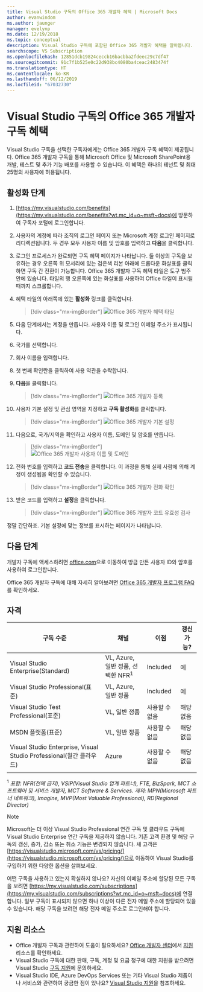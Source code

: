 ```yaml
---
title: Visual Studio 구독의 Office 365 개발자 혜택 | Microsoft Docs
author: evanwindom
ms.author: jaunger
manager: evelynp
ms.date: 12/19/2018
ms.topic: conceptual
description: Visual Studio 구독에 포함된 Office 365 개발자 혜택을 알아봅니다.
searchscope: VS Subscription
ms.openlocfilehash: 12851dcb19824ceccb16bacbba2fdeec29c7df47
ms.sourcegitcommit: 91c7f1b525e0c22d938bc4080ba4ceac2483474f
ms.translationtype: HT
ms.contentlocale: ko-KR
ms.lasthandoff: 06/12/2019
ms.locfileid: "67032730"
---
```

# <a name="the-office-365-developer-subscription-benefit-in-visual-studio-subscriptions"></a>Visual Studio 구독의 Office 365 개발자 구독 혜택

Visual Studio 구독을 선택한 구독자에게는 Office 365 개발자 구독 혜택이 제공됩니다.  Office 365 개발자 구독을 통해 Microsoft Office 및 Microsoft SharePoint용 개발, 테스트 및 추가 기능 배포를 사용할 수 있습니다.  이 혜택은 하나의 테넌트 및 최대 25명의 사용자에 허용됩니다.

## <a name="activation-steps"></a>활성화 단계

1. [https://my.visualstudio.com/benefits](https://my.visualstudio.com/benefits?wt.mc_id=o~msft~docs)에 방문하여 구독자 포털에 로그인합니다.

2. 사용자의 계정에 따라 조직의 로그인 페이지 또는 Microsoft 계정 로그인 페이지로 리디렉션됩니다.   두 경우 모두 사용자 이름 및 암호를 입력하고 **다음**을 클릭합니다.

3. 로그인 프로세스가 완료되면 구독 혜택 페이지가 나타납니다.  둘 이상의 구독을 보유하는 경우 오른쪽 위 모서리에 있는 검은색 리본 아래에 드롭다운 화살표를 클릭하면 구독 간 전환이 가능합니다.  Office 365 개발자 구독 혜택 타일은 도구 범주 안에 있습니다.  타일의 행 오른쪽에 있는 화살표를 사용하여 Office 타일이 표시될 때까지 스크롤합니다.

4. 혜택 타일의 아래쪽에 있는 **활성화** 링크를 클릭합니다.
   > [!div class="mx-imgBorder"]
   > ![Office 365 개발자 혜택 타일](_img/vs-office-dev/vs-office-dev-tile.png)

5. 다음 단계에서는 계정을 만듭니다.  사용자 이름 및 로그인 이메일 주소가 표시됩니다.
6. 국가를 선택합니다.
7. 회사 이름을 입력합니다.
8. 첫 번째 확인란을 클릭하여 사용 약관을 수락합니다.
9. **다음**을 클릭합니다.
   > [!div class="mx-imgBorder"]
   > ![Office 365 개발자 등록](_img/vs-office-dev/vs-office-dev-signup.png)

10. 사용자 기본 설정 및 관심 영역을 지정하고 **구독 활성화**를 클릭합니다.
    > [!div class="mx-imgBorder"]
    > ![Office 365 개발자 기본 설정](_img/vs-office-dev/vs-office-dev-preferences.png)

11. 다음으로, 국가/지역을 확인하고 사용자 이름, 도메인 및 암호를 만듭니다.
    > [!div class="mx-imgBorder"]
    > ![Office 365 개발자 사용자 이름 및 도메인](_img/vs-office-dev/vs-office-dev-domain.png)

12. 전화 번호를 입력하고 **코드 전송**을 클릭합니다.  이 과정을 통해 실제 사람에 의해 계정이 생성됨을 확인할 수 있습니다.
    > [!div class="mx-imgBorder"]
    > ![Office 365 개발자 전화 확인](_img/vs-office-dev/vs-office-dev-send-code.png)

13. 받은 코드를 입력하고 **설정**을 클릭합니다.
    > [!div class="mx-imgBorder"]
    > ![Office 365 개발자 코드 유효성 검사](_img/vs-office-dev/vs-office-dev-setup.png)

정말 간단하죠.  기본 설정에 맞는 정보를 표시하는 페이지가 나타납니다.

## <a name="next-steps"></a>다음 단계

개발자 구독에 액세스하려면 [office.com](https://www.office.com)으로 이동하여 방금 만든 사용자 ID와 암호를 사용하여 로그인합니다.

Office 365 개발자 구독에 대해 자세히 알아보려면 [Office 365 개발자 프로그램 FAQ](/office/developer-program/office-365-developer-program-faq)를 확인하세요.

## <a name="eligibility"></a>자격

| 구독 수준                                                 |     채널                                            | 이점                                                          | 갱신 가능?    |
|--------------------------------------------------------------------|---------------------------------------------------------|------------------------------------------------------------------|---------------|
| Visual Studio Enterprise(Standard)   | VL, Azure, 일반 정품, 선택한 NFR<sup>1</sup> | Included      |  예          |
| Visual Studio Professional(표준) | VL, Azure, 일반 정품                                       | Included                                                            |예         |
| Visual Studio Test Professional(표준)                         | VL, 일반 정품                                              | 사용할 수 없음                                             |  해당 없음         |
| MSDN 플랫폼(표준)                                          | VL, 일반 정품                                              | 사용할 수 없음                                              | 해당 없음         |
| Visual Studio Enterprise, Visual Studio Professional(월간 클라우드) | Azure                                       | 사용할 수 없음                                                           |해당 없음|
||

<sup>1</sup> *포함:  NFR(전매 금지), VSIP(Visual Studio 업계 파트너), FTE, BizSpark, MCT 소프트웨어 및 서비스 개발자, MCT Software & Services.  제외:  MPN(Microsoft 파트너 네트워크), Imagine, MVP(Most Valuable Professional), RD(Regional Director)*

> [!NOTE]
> Microsoft는 더 이상 Visual Studio Professional 연간 구독 및 클라우드 구독에 Visual Studio Enterprise 연간 구독을 제공하지 않습니다. 기존 고객 환경 및 해당 구독의 갱신, 증가, 감소 또는 취소 기능은 변경되지 않습니다. 새 고객은 [https://visualstudio.microsoft.com/vs/pricing/](https://visualstudio.microsoft.com/vs/pricing/)으로 이동하여 Visual Studio를 구입하기 위한 다양한 옵션을 살펴보세요.

어떤 구독을 사용하고 있는지 확실하지 않나요?  자신의 이메일 주소에 할당된 모든 구독을 보려면 [https://my.visualstudio.com/subscriptions](https://my.visualstudio.com/subscriptions?wt.mc_id=o~msft~docs)에 연결합니다. 일부 구독이 표시되지 않으면 하나 이상이 다른 전자 메일 주소에 할당되어 있을 수 있습니다.  해당 구독을 보려면 해당 전자 메일 주소로 로그인해야 합니다.

## <a name="support-resources"></a>지원 리소스

- Office 개발자 구독과 관련하여 도움이 필요하세요? [Office 개발자 센터](https://developer.microsoft.com/office)에서 [지원](https://developer.microsoft.com/office/docs#officecommunity) 리소스를 확인하세요.
- Visual Studio 구독에 대한 판매, 구독, 계정 및 요금 청구에 대한 지원을 받으려면 Visual Studio [구독 지원](https://visualstudio.microsoft.com/subscriptions/support/)에 문의하세요.
- Visual Studio IDE, Azure DevOps Services 또는 기타 Visual Studio 제품이나 서비스와 관련하여 궁금한 점이 있나요?  [Visual Studio 지원](https://visualstudio.microsoft.com/support/)을 참조하세요.